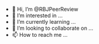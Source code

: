 - 👋 Hi, I’m @RBJPeerReview
- 👀 I’m interested in ...
- 🌱 I’m currently learning ...
- 💞️ I’m looking to collaborate on ...
- 📫 How to reach me ...

<!---
RBJPeerReview/RBJPeerReview is a ✨ special ✨ repository because its `README.md` (this file) appears on your GitHub profile.
You can click the Preview link to take a look at your changes.

##This account is just to allow access for peer reviewers.
--->
